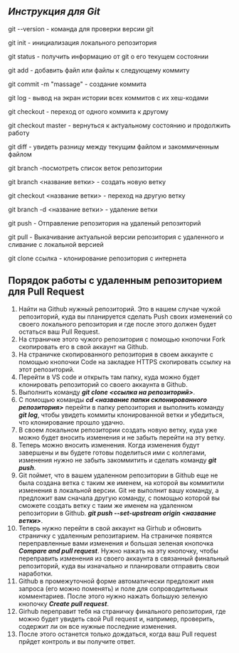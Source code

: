 ## _Инструкция для **Git**_

git --version - команда для проверки версии git

git init - инициализация локального репозитория

git status - получить информацию от git о его текущем состоянии

git add - добавить файл или файлы к следующему коммиту

git commit -m "massage" - создание коммита

git log - вывод на экран истории всех коммитов с их хеш-кодами

git checkout - переход от одного коммита к другому

git checkout master - вернуться к актуальному состоянию и продолжить работу

git diff - увидеть разницу между текущим файлом и закоммиченным файлом

git branch -посмотреть список веток репозитории

git branch <название ветки> - создать новую ветку

git checkout <название ветки> - переход на другую ветку 

git branch -d <название ветки> - удаление ветки

git push - Отправление репозитория на удаленый репозиторий

git pull - Выкачивание актуальной версии репозитория с удаленного и сливание с локальной версией

git clone ссылка - клонирование репозитория с интернета

## Порядок работы с удаленным репозиторием для Pull Request

1. Найти на Github нужный репозиторий. Это в нашем случае чужой репозиторий, куда вы планируется сделать Push своих изменений со своего локального репозитория и где после этого должен будет остаться ваш Pull Request.
2. На страничке этого чужого репозитория с помощью кнопочки Fork скопировать его в свой аккаунт на Github.
3. На страничке скопированного репозитория в своем аккаунте с помощью кнопочки Code на закладке HTTPS скопировать ссылку на этот репозиторий.
4. Перейти в VS code и открыть там папку, куда можно будет клонировать репозиторий со своего аккаунта в Github.
5. Выполнить команду __*git clone <ссылка на репозиторий>*__.
6. С помощью команды __*cd <название папки склонированного репозитория>*__ перейти в папку репозитория и выполнить команду __*git log*__, чтобы увидеть коммиты клонированной ветки и убедиться, что клонирование прошло удачно.
7. В своем локальном репозитории создать новую ветку, куда уже можно будет вносить изменения и не забыть перейти на эту ветку.
8. Теперь можно вносить изменения. Когда изменения будут завершены и вы будете готовы поделиться ими с коллегами, изменения нужно не забыть закоммитить и сделать команду __*git push*__.
9. Git поймет, что в вашем удаленном репозитории в Github еще не была создана ветка c таким же именем, на которой вы коммитили изменения в локальной версии. Git не выполнит вашу команду, а предложит вам сначала другую команду, с помощью которой вы сможете создать ветку с таим же именем на удаленном репозитории в Github. __*git push --set-upstream origin <название ветки>*__.
10. Теперь нужно перейти в свой аккаунт на Girhub и обновить страничку с удаленным репозитарием. На страничке появятся переправленные вами изменения и большая зеленая кнопочка __*Compare and pull request*__. Нужно нажать на эту кнопочку, чтобы переправить изменения из своего аккаунта в связанный финальный репозиторий, куда вы изначально и планировали отправить свои наработки.
11. Github в промежуточной форме автоматически предложит имя запроса (его можно поменять) и поле для сопроводительных комментариев. После этого нужно нажать большую зеленую кнопочку __*Create pull request*__.
12. Girhub переправит тебя на страничку финального репозитория, где можно будет увидеть свой Pull request и, например, проверить, содержит ли он все нужные последние изменения.
13. После этого останется только дождаться, когда ваш Pull request прйдет контроль и вы получите ответ.

